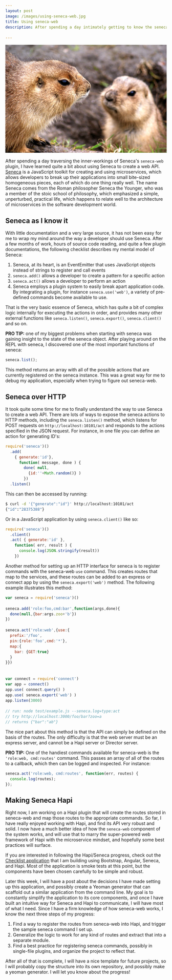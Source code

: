 ```yaml
---
layout: post
image: /images/using-seneca-web.jpg
title: Using seneca-web
description: After spending a day intimately getting to know the seneca-web plugin for the Seneca JavaScript framework, I have learned quite a bit about how seneca can be used to define a web api.

---
```


![](/images/using-seneca-web.jpg)

After spending a day traversing the inner-workings of Seneca's `seneca-web` plugin, I have learned quite a bit about using Seneca to create a web API. [Seneca](http://senecajs.org/) is a JavaScript toolkit for creating and using microservices, which allows developers to break up their applications into small bite-sized homogeneous pieces, each of which do one thing really well. The name Seneca comes from the Roman philosopher Seneca the Younger, who was a member of the stoic school of philosophy, which emphasized a simple, unperturbed, practical life, which happens to relate well to the architecture of microservices in the software development world. 

Seneca as I know it
-------------------

With little documentation and a very large source, it has not been easy for me to wrap my mind around the way a developer should use Seneca. After a few months of work, hours of source code reading, and quite a few plugin documentations, the following checklist describes my mental model of Seneca:

1. Seneca, at its heart, is an EventEmitter that uses JavaScript objects instead of strings to register and call events
2. `seneca.add()` allows a developer to create a pattern for a specific action
3. `seneca.act()` allows a developer to perform an action
4. Seneca employs a plugin system to easily break apart application code. By integrating a plugin, for instance `seneca.use('web')`, a variety of pre-defined commands become available to use.

That is the very basic essence of Seneca, which has quite a bit of complex logic internally for executing the actions in order, and provides many other external functions like `seneca.listen()`, `seneca.export()`, `seneca.client()` and so on.

**PRO TIP:** one of my biggest problems when starting with seneca was gaining insight to the state of the seneca object. After playing around on the REPL with seneca, I discovered one of the most important functions of seneca:

```JavaScript
seneca.list();
```
This method returns an array with all of the possible actions that are currently registered on the seneca instance. This was a great way for me to debug my application, especially when trying to figure out seneca-web.

Seneca over HTTP
----------------

It took quite some time for me to finally understand the way to use Seneca to create a web API. There are lots of ways to expose the seneca actions to HTTP methods, including the `seneca.listen()` method, which listens for POST requests on `http://localhost:10101/act` and responds to the actions specified in the JSON request. For instance, in one file you can define an action for generating ID's:

```JavaScript
require('seneca')()                       
  .add( 
    { generate:'id'},                 
      function( message, done ) {
        done( null, 
          {id:''+Math.random()} )
        })
  .listen()
```

This can then be accessed by running:

```bash
$ curl -d '{"generate":"id"}' http://localhost:10101/act
{"id":"28375388"}
```

Or in a JavaScript application by using `seneca.client()` like so:

```JavaScript
require('seneca')()
  .client()
  .act( { generate:'id' },
    function( err, result ) {
      console.log(JSON.stringify(result))
    })
```

Another method for setting up an HTTP interface for seneca is to register commands with the seneca-web `use` command. This creates routes that map to the services, and these routes can be added to an express or connect app by using the `seneca.export('web')` method. The following example illustrates this method:

```JavaScript
var seneca = require('seneca')()

seneca.add('role:foo,cmd:bar',function(args,done){
  done(null,{bar:args.zoo+'b'})
})

seneca.act('role:web',{use:{
  prefix:'/foo',
  pin:{role:'foo',cmd:'*'},
  map:{
    bar: {GET:true}
  }
}})


var connect = require('connect')
var app = connect()
app.use( connect.query() )
app.use( seneca.export('web') )
app.listen(3000)

// run: node test/example.js --seneca.log=type:act
// try http://localhost:3000/foo/bar?zoo=a
// returns {"bar":"ab"}
```

The nice part about this method is that the API can simply be defined on the basis of the routes. The only difficulty is that the web server must be an express server, and cannot be a Hapi server or Director server.

**PRO TIP:** One of the handiest commands available for seneca-web is the `'role:web, cmd:routes'` command. This passes an array of all of the routes to a callback, which then can be logged and inspected. For instance:

```JavaScript
seneca.act('role:web, cmd:routes', function(err, routes) {
  console.log(routes);
});
```

Making Seneca Hapi
------------------

Right now, I am working on a Hapi plugin that will create the routes stored in seneca-web and map those routes to the appropriate commands. So far, I have really enjoyed working with Hapi, and find its API very robust and solid. I now have a much better idea of how the `seneca-web` component of the system works, and will use that to marry the super-powered web framework of Hapi with the microservice mindset, and hopefully some best practices will surface.

If you are interested in following the Hapi/Seneca progress, check out the [Checklist application](https://github.com/jrpruit1/checklist) that I am building using Bootstrap, Angular, Seneca, and Hapi. Most of the application is smoke tests at this point, but the components have been chosen carefully to be simple and robust.

Later this week, I will have a post about the decisions I have made setting up this application, and possibly create a Yeoman generator that can scaffold out a similar application from the command line. My goal is to constantly simplify the application to its core components, and once I have built an intuitive way for Seneca and Hapi to communicate, I will have most of what I need. Since I have a firm knowledge of how seneca-web works, I know the next three steps of my progress:

1. Find a way to register the routes from seneca-web into Hapi, and trigger the sample seneca command I set up.
2. Generalize the logic to work for any kind of routes and extract that into a separate module.
3. Find a best practice for registering seneca commands, possibly in single-file plugins, and organize the project to reflect that.

After all of that is complete, I will have a nice template for future projects, so I will probably copy the structure into its own repository, and possibly make a yeoman generator. I will let you know about the progress!
